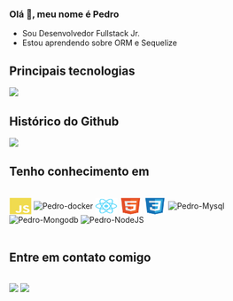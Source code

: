### Olá 👋, meu nome é Pedro

- Sou Desenvolvedor Fullstack Jr. 
- Estou aprendendo sobre ORM e Sequelize


## Principais tecnologias

![](https://github-readme-stats.vercel.app/api/top-langs/?username=pedrodelicoli&theme=dark&layout=compact)

## Histórico do Github

![](https://github-readme-stats.vercel.app/api?username=pedrodelicoli&count_private=true&show_icons=true&theme=dark)
  
## Tenho conhecimento em 
<div style="display: inline_block"><br>
  <img align="center" alt="Pedro-Js" height="30" width="40" src="https://raw.githubusercontent.com/devicons/devicon/master/icons/javascript/javascript-plain.svg">
  <img align="center" alt="Pedro-docker" height="30" width="40" src="https://cdn.jsdelivr.net/gh/devicons/devicon/icons/docker/docker-original.svg">
  <img align="center" alt="Pedro-React" height="30" width="40" src="https://raw.githubusercontent.com/devicons/devicon/master/icons/react/react-original.svg">
  <img align="center" alt="Pedro-HTML" height="30" width="40" src="https://raw.githubusercontent.com/devicons/devicon/master/icons/html5/html5-original.svg">
  <img align="center" alt="Pedro-CSS" height="30" width="40" src="https://raw.githubusercontent.com/devicons/devicon/master/icons/css3/css3-original.svg">
  <img align="center" alt="Pedro-Mysql" height="30" width="40" src="https://cdn.jsdelivr.net/gh/devicons/devicon/icons/mysql/mysql-original.svg">
  <img align="center" alt="Pedro-Mongodb" height="30" width="40" src="https://cdn.jsdelivr.net/gh/devicons/devicon/icons/mongodb/mongodb-original.svg">
  <img align="center" alt="Pedro-NodeJS" height="30" width="40" src="https://cdn.jsdelivr.net/gh/devicons/devicon/icons/nodejs/nodejs-original.svg">  
</div><br>
  
## Entre em contato comigo  
<div><br> 
 <a href = "mailto:pedrogldelicoli@gmail.com"><img src="https://img.shields.io/badge/-Gmail-%23333?style=for-the-badge&logo=gmail&logoColor=white" target="_blank"></a>
  <a href="https://www.linkedin.com/in/pedrodelicoli" target="_blank"><img src="https://img.shields.io/badge/-LinkedIn-%230077B5?style=for-the-badge&logo=linkedin&logoColor=white" target="_blank"></a>   
</div>


